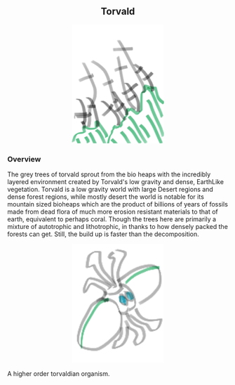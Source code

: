 <h2 align="center">Torvald
</h2>
<p align="center">
<img src="https://github.com/Insculpo/Sandbox_Galaxy/blob/Galactic/Stellar_Abyss_Setting_Bible/Photo_Directory/Torvald.png" width="210" height="270">
</p>

### Overview

The grey trees of torvald sprout from the bio heaps with the incredibly layered environment created by Torvald's low gravity and dense, EarthLike vegetation.  Torvald is a low gravity world with large Desert regions and dense forest regions, while mostly desert the world is notable for its mountain sized bioheaps which are the product of billions of years of fossils made from dead flora of much more erosion resistant materials to that of earth, equivalent to perhaps coral.  Though the trees here are primarily a mixture of autotrophic and lithotrophic, in thanks to how densely packed the forests can get.  Still, the build up is faster than the decomposition.

<p align="center">
<img src="https://github.com/Insculpo/Sandbox_Galaxy/blob/Galactic/Stellar_Abyss_Setting_Bible/Photo_Directory/Torvald_Critter.png" width="210" height="270">
</p>

A higher order torvaldian organism.
